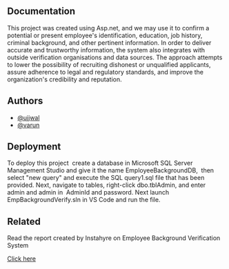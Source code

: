 
## Documentation

This project was created using Asp.net, and we may use it to confirm a potential or present employee's identification, education, job history, criminal background, and other pertinent information. In order to deliver accurate and trustworthy information, the system also integrates with outside verification organisations and data sources. The approach attempts to lower the possibility of recruiting dishonest or unqualified applicants, assure adherence to legal and regulatory standards, and improve the organization's credibility and reputation.


## Authors

- [@ujjwal](https://www.github.com/ujjwal509kumar)
- [@varun](https://github.com/Chirunaidu)


## Deployment

To deploy this project  create a database in Microsoft SQL Server Management Studio and give it the name EmployeeBackgroundDB,  then select "new query" and execute the SQL query1.sql file that has been provided. Next, navigate to tables, right-click dbo.tblAdmin, and enter admin and admin in  AdminId and password. Next launch EmpBackgroundVerify.sln in VS Code and run the file.

## Related

Read the report created by Instahyre on Employee Background Verification System

[Click here](https://resources.instahyre.com/blog/background-verification-process/)

